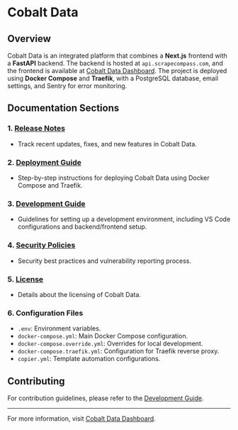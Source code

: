 # Cobalt Data

## Overview
Cobalt Data is an integrated platform that combines a **Next.js** frontend with a **FastAPI** backend. The backend is hosted at `api.scrapecompass.com`, and the frontend is available at [Cobalt Data Dashboard](https://dashboard.cobaltdata.net). The project is deployed using **Docker Compose** and **Traefik**, with a PostgreSQL database, email settings, and Sentry for error monitoring.

## Documentation Sections

### 1. [Release Notes](release-notes.md)
   - Track recent updates, fixes, and new features in Cobalt Data.

### 2. [Deployment Guide](deployment.md)
   - Step-by-step instructions for deploying Cobalt Data using Docker Compose and Traefik.

### 3. [Development Guide](development.md)
   - Guidelines for setting up a development environment, including VS Code configurations and backend/frontend setup.

### 4. [Security Policies](SECURITY.md)
   - Security best practices and vulnerability reporting process.

### 5. [License](LICENSE)
   - Details about the licensing of Cobalt Data.

### 6. Configuration Files
   - `.env`: Environment variables.
   - `docker-compose.yml`: Main Docker Compose configuration.
   - `docker-compose.override.yml`: Overrides for local development.
   - `docker-compose.traefik.yml`: Configuration for Traefik reverse proxy.
   - `copier.yml`: Template automation configurations.

## Contributing
For contribution guidelines, please refer to the [Development Guide](development.md).

---
For more information, visit [Cobalt Data Dashboard](https://dashboard.cobaltdata.net).
